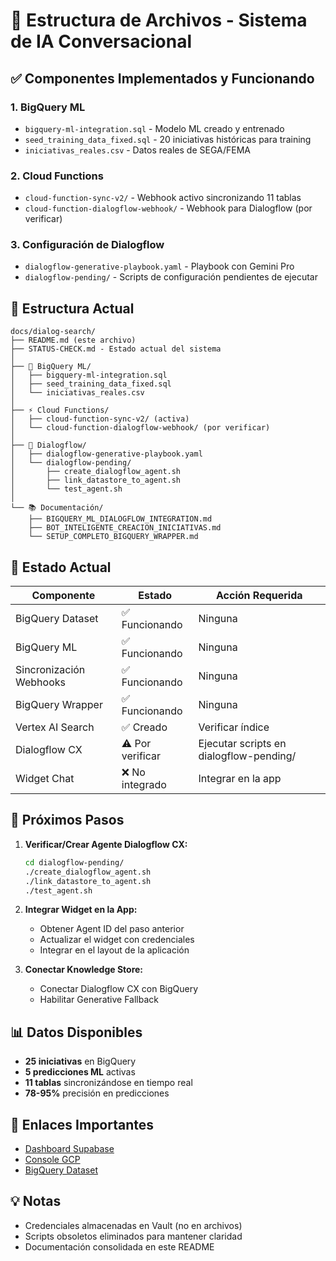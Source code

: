 # 📁 Estructura de Archivos - Sistema de IA Conversacional

## ✅ Componentes Implementados y Funcionando

### 1. **BigQuery ML** 
- `bigquery-ml-integration.sql` - Modelo ML creado y entrenado
- `seed_training_data_fixed.sql` - 20 iniciativas históricas para training
- `iniciativas_reales.csv` - Datos reales de SEGA/FEMA

### 2. **Cloud Functions** 
- `cloud-function-sync-v2/` - Webhook activo sincronizando 11 tablas
- `cloud-function-dialogflow-webhook/` - Webhook para Dialogflow (por verificar)

### 3. **Configuración de Dialogflow**
- `dialogflow-generative-playbook.yaml` - Playbook con Gemini Pro
- `dialogflow-pending/` - Scripts de configuración pendientes de ejecutar

## 📂 Estructura Actual

```
docs/dialog-search/
├── README.md (este archivo)
├── STATUS-CHECK.md - Estado actual del sistema
│
├── 🤖 BigQuery ML/
│   ├── bigquery-ml-integration.sql
│   ├── seed_training_data_fixed.sql
│   └── iniciativas_reales.csv
│
├── ⚡ Cloud Functions/
│   ├── cloud-function-sync-v2/ (activa)
│   └── cloud-function-dialogflow-webhook/ (por verificar)
│
├── 💬 Dialogflow/
│   ├── dialogflow-generative-playbook.yaml
│   └── dialogflow-pending/
│       ├── create_dialogflow_agent.sh
│       ├── link_datastore_to_agent.sh
│       └── test_agent.sh
│
└── 📚 Documentación/
    ├── BIGQUERY_ML_DIALOGFLOW_INTEGRATION.md
    ├── BOT_INTELIGENTE_CREACION_INICIATIVAS.md
    └── SETUP_COMPLETO_BIGQUERY_WRAPPER.md
```

## 🎯 Estado Actual

| Componente | Estado | Acción Requerida |
|------------|--------|------------------|
| BigQuery Dataset | ✅ Funcionando | Ninguna |
| BigQuery ML | ✅ Funcionando | Ninguna |
| Sincronización Webhooks | ✅ Funcionando | Ninguna |
| BigQuery Wrapper | ✅ Funcionando | Ninguna |
| Vertex AI Search | ✅ Creado | Verificar índice |
| Dialogflow CX | ⚠️ Por verificar | Ejecutar scripts en dialogflow-pending/ |
| Widget Chat | ❌ No integrado | Integrar en la app |

## 🚀 Próximos Pasos

1. **Verificar/Crear Agente Dialogflow CX:**
   ```bash
   cd dialogflow-pending/
   ./create_dialogflow_agent.sh
   ./link_datastore_to_agent.sh
   ./test_agent.sh
   ```

2. **Integrar Widget en la App:**
   - Obtener Agent ID del paso anterior
   - Actualizar el widget con credenciales
   - Integrar en el layout de la aplicación

3. **Conectar Knowledge Store:**
   - Conectar Dialogflow CX con BigQuery
   - Habilitar Generative Fallback

## 📊 Datos Disponibles

- **25 iniciativas** en BigQuery
- **5 predicciones ML** activas
- **11 tablas** sincronizándose en tiempo real
- **78-95%** precisión en predicciones

## 🔗 Enlaces Importantes

- [Dashboard Supabase](https://supabase.com/dashboard/project/zkkdnslupqnpioltjpeu)
- [Console GCP](https://console.cloud.google.com/home/dashboard?project=insaight-backend)
- [BigQuery Dataset](https://console.cloud.google.com/bigquery?project=insaight-backend&ws=!1m4!1m3!3m2!1sinsaight-backend!2sgestion_iniciativas)

## 💡 Notas

- Credenciales almacenadas en Vault (no en archivos)
- Scripts obsoletos eliminados para mantener claridad
- Documentación consolidada en este README